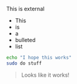 [_metadata_:audience]:- "external"
[_metadata_:category]:- "Styra Internal"
[_metadata_:folder]:- "Security"
[_metadata_:tags]:- "tag1, tag2, tag3"

This is external

* This
* is
* a
* bulleted
* list

``` bash
echo "I hope this works"
sudo do stuff
```

> Looks like it works!